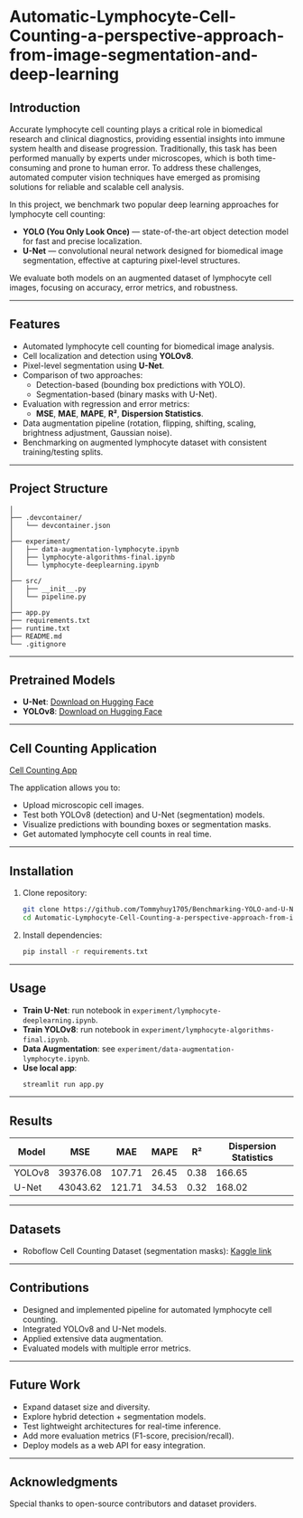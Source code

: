 # Automatic-Lymphocyte-Cell-Counting-a-perspective-approach-from-image-segmentation-and-deep-learning

## Introduction  
Accurate lymphocyte cell counting plays a critical role in biomedical research and clinical diagnostics, providing essential insights into immune system health and disease progression. Traditionally, this task has been performed manually by experts under microscopes, which is both time-consuming and prone to human error. To address these challenges, automated computer vision techniques have emerged as promising solutions for reliable and scalable cell analysis.

In this project, we benchmark two popular deep learning approaches for lymphocyte cell counting:

- **YOLO (You Only Look Once)** — state-of-the-art object detection model for fast and precise localization.  
- **U-Net** — convolutional neural network designed for biomedical image segmentation, effective at capturing pixel-level structures.  

We evaluate both models on an augmented dataset of lymphocyte cell images, focusing on accuracy, error metrics, and robustness.  

---

## **Features**
- Automated lymphocyte cell counting for biomedical image analysis.
- Cell localization and detection using **YOLOv8**.
- Pixel-level segmentation using **U-Net**.
- Comparison of two approaches:
  - Detection-based (bounding box predictions with YOLO).
  - Segmentation-based (binary masks with U-Net).
- Evaluation with regression and error metrics:
  - **MSE**, **MAE**, **MAPE**, **R²**, **Dispersion Statistics**.
- Data augmentation pipeline (rotation, flipping, shifting, scaling, brightness adjustment, Gaussian noise).
- Benchmarking on augmented lymphocyte dataset with consistent training/testing splits.

---

## Project Structure  
```
│
├── .devcontainer/
│   └── devcontainer.json
│
├── experiment/                    
│   ├── data-augmentation-lymphocyte.ipynb
│   ├── lymphocyte-algorithms-final.ipynb
│   └── lymphocyte-deeplearning.ipynb
│
├── src/                            
│   ├── __init__.py
│   └── pipeline.py                     
│              
├── app.py                         
├── requirements.txt
├── runtime.txt
├── README.md
└── .gitignore
```
---

## **Pretrained Models**

* **U-Net**: [Download on Hugging Face](https://huggingface.co/Sura3607/cell_seg_unet)
* **YOLOv8**: [Download on Hugging Face](https://huggingface.co/Sura3607/cell_yolov8)

---

## **Cell Counting Application**

[Cell Counting App](https://cca-app.streamlit.app/)

The application allows you to:
- Upload microscopic cell images.
- Test both YOLOv8 (detection) and U-Net (segmentation) models.
- Visualize predictions with bounding boxes or segmentation masks.
- Get automated lymphocyte cell counts in real time.

---

## **Installation**

1. Clone repository:

   ```bash
   git clone https://github.com/Tommyhuy1705/Benchmarking-YOLO-and-U-Net-Segmentation-Models-for-Automated-Lymphocyte-Cell-Counting.git
   cd Automatic-Lymphocyte-Cell-Counting-a-perspective-approach-from-image-segmentation-and-deep-learning
   ```
2. Install dependencies:

   ```bash
   pip install -r requirements.txt
   ```

---

## **Usage**

* **Train U-Net**: run notebook in `experiment/lymphocyte-deeplearning.ipynb`.
* **Train YOLOv8**: run notebook in `experiment/lymphocyte-algorithms-final.ipynb`.
* **Data Augmentation**: see `experiment/data-augmentation-lymphocyte.ipynb`.
* **Use local app**:
   ```bash
  streamlit run app.py
  ```

---

## **Results**

| Model  | MSE | MAE | MAPE | R²  | Dispersion Statistics |
| ------ | --- | --- | ---- | --- | --------------------- |
| YOLOv8 | 39376.08 | 107.71 | 26.45  | 0.38 |166.65|
| U-Net  | 43043.62 | 121.71 | 34.53  | 0.32 |168.02|

---

## **Datasets**

* Roboflow Cell Counting Dataset (segmentation masks):
  [Kaggle link](https://www.kaggle.com/datasets/tensura3607/cell-counting-roboflow-segmentation-masks)

---

## **Contributions**

* Designed and implemented pipeline for automated lymphocyte cell counting.
* Integrated YOLOv8 and U-Net models.
* Applied extensive data augmentation.
* Evaluated models with multiple error metrics.

---

## **Future Work**

* Expand dataset size and diversity.
* Explore hybrid detection + segmentation models.
* Test lightweight architectures for real-time inference.
* Add more evaluation metrics (F1-score, precision/recall).
* Deploy models as a web API for easy integration.

---

## **Acknowledgments**

Special thanks to open-source contributors and dataset providers.


